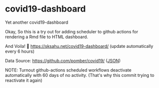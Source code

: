 # covid19-dashboard

Yet another covid19-dashboard

Okay, So this is a try out for adding scheduler to github actions for rendering a Rmd file to HTML dashboard.

And Voila! :tada: https://sksahu.net/covid19-dashboard/ (update automatically every 6 hours)

Data Source: https://github.com/pomber/covid19/ ([JSON](https://pomber.github.io/covid19/timeseries.json))

NOTE: Turnout github-actions scheduled workflows deactivate automatically with 60 days of no activity. (That's why this commit trying to reactivate it again)


